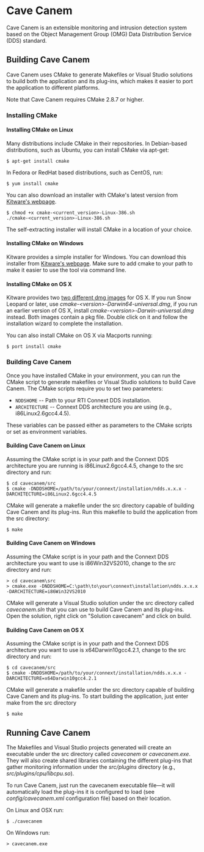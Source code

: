 Cave Canem
=========

Cave Canem is an extensible monitoring and intrusion detection system based on the Object Management Group (OMG) Data Distribution Service (DDS) standard.

## Building Cave Canem

Cave Canem uses CMake to generate Makefiles or Visual Studio solutions to build both the application and its plug-ins, which makes it easier to port the application to different platforms. 

Note that Cave Canem requires CMake 2.8.7 or higher.

### Installing CMake

#### Installing CMake on Linux
Many distributions include CMake in their repositories. In Debian-based distributions, such as Ubuntu, you can install CMake via apt-get:

    $ apt-get install cmake

In Fedora or RedHat based distributions, such as CentOS, run:

    $ yum install cmake

You can also download an installer with CMake's latest version from [Kitware's webpage](http://www.cmake.org/cmake/resources/software.html).

    $ chmod +x cmake-<current_version>-Linux-386.sh
    ./cmake-<current_version>-Linux-386.sh

The self-extracting installer will install CMake in a location of your choice.

#### Installing CMake on Windows

Kitware provides a simple installer for Windows. You can download this installer from [Kitware's webpage](http://www.cmake.org/cmake/resources/software.html). Make sure to add cmake to your path to make it easier to use the tool via command line. 

#### Installing CMake on OS X

Kitware provides two [two different dmg images](http://www.cmake.org/cmake/resources/software.html) for OS X. If you run Snow Leopard or later, use _cmake-\<version\>-Darwin64-universal.dmg_, if you run an earlier version of OS X, install _cmake-\<version\>-Darwin-universal.dmg_ instead. Both images contain a pkg file. Double click on it and follow the installation wizard to complete the installation.

You can also install CMake on OS X via Macports running:

    $ port install cmake

### Building Cave Canem

Once you have installed CMake in your environment, you can run the CMake script to generate makefiles or Visual Studio solutions to build Cave Canem. The CMake scripts require you to set two parameters:

* `NDDSHOME` -- Path to your RTI Connext DDS installation.
* `ARCHITECTURE` -- Connext DDS architecture you are using (e.g., i86Linux2.6gcc4.4.5).

These variables can be passed either as parameters to the CMake scripts or set as environment variables.

#### Building Cave Canem on Linux

Assuming the CMake script is in your path and the Connext DDS architecture you are running is i86Linux2.6gcc4.4.5, change to the src directory and run:

    $ cd cavecanem/src
    $ cmake -DNDDSHOME=/path/to/your/connext/installation/ndds.x.x.x -DARCHITECTURE=i86Linux2.6gcc4.4.5

CMake will generate a makefile under the src directory capable of building Cave Canem and its plug-ins. Run this makefile to build the application from the src directory:

    $ make
    
#### Building Cave Canem on Windows

Assuming the CMake script is in your path and the Connext DDS architecture you want to use is i86Win32VS2010, change to the _src_ directory and run:

    > cd cavecanem\src
    > cmake.exe -DNDDSHOME=C:\path\to\your\connext\installation\ndds.x.x.x -DARCHITECTURE=i86Win32VS2010

CMake will generate a Visual Studio solution under the src directory called _cavecanem.sln_ that you can use to build Cave Canem and its plug-ins. Open the solution, right click on "Solution cavecanem" and click on build.

#### Building Cave Canem on OS X

Assuming the CMake script is in your path and the Connext DDS architecture you want to use is x64Darwin10gcc4.2.1, change to the src directory and run:

    $ cd cavecanem/src
    $ cmake -DNDDSHOME=/path/to/your/connext/installation/ndds.x.x.x -DARCHITECTURE=x64Darwin10gcc4.2.1

CMake will generate a makefile under the src directory capable of building Cave Canem and its plug-ins. To start building the application, just enter make from the src directory 

    $ make

## Running Cave Canem

The Makefiles and Visual Studio projects generated will create an executable under the src directory called _cavecanem_ or _cavecanem.exe_. They will also create shared libraries containing the different plug-ins that gather monitoring information under the _src/plugins_ directory (e.g., _src/plugins/cpu/libcpu.so_).

To run Cave Canem, just run the cavecanem executable file—it will automatically load the plug-ins it is configured to load (see _config/cavecanem.xml_ configuration file) based on their location.

On Linux and OSX run:

    $ ./cavecanem

On Windows run:

    > cavecanem.exe

